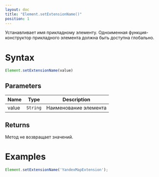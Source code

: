```yaml
---
layout: doc
title: "Element.setExtensionName()"
position: 1
---
```


Устанавливает имя прикладному элементу. Одноименная функция-конструктор прикладного элемента должна быть доступна глобально.

# Syntax

```js
Element.setExtensionName(value)
```

## Parameters

|Name|Type|Description|
|----|----|-----------|
|value|`String`|Наименование элемента|

## Returns

Метод не возвращает значений.

# Examples

```js
Element.setExtensionName('YandexMapExtension');
```
